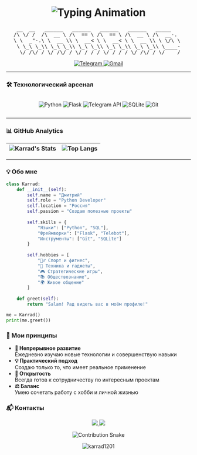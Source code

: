 <h1 align="center">
  <img src="https://readme-typing-svg.demolab.com?font=Fira+Code&weight=600&size=30&duration=3000&pause=1000&color=1DA1F2&center=true&vCenter=true&width=435&lines=👋+SALAM%2C+Я+𝕜𝕒𝕣𝕣𝕒𝕕;🐍+Python+Developer;💻+Backend+Engineer;🚀+Open+Source+Lover" alt="Typing Animation" />
</h1>

<div align="center">
<pre>
 __  __   ______   ______   ______   ______   _____    
/\ \/ /  /\  __ \ /\  == \ /\  == \ /\  __ \ /\  __-.  
\ \  _"-.\ \  __ \\ \  __< \ \  __< \ \  __ \\ \ \/\ \ 
 \ \_\ \_\\ \_\ \_\\ \_\ \_\\ \_\ \_\\ \_\ \_\\ \____- 
  \/_/\/_/ \/_/\/_/ \/_/ /_/ \/_/ /_/ \/_/\/_/ \/____/ 
</pre>
</div>

<p align="center">
  <a href="https://t.me/KarradM" target="_blank">
    <img src="https://img.shields.io/badge/Telegram-2CA5E0?style=for-the-badge&logo=telegram&logoColor=white" alt="Telegram">
  </a>
  <a href="mailto:karad120109@gmail.com">
    <img src="https://img.shields.io/badge/Gmail-D14836?style=for-the-badge&logo=gmail&logoColor=white" alt="Gmail">
  </a>
</p>

---

### 🛠 Технологический арсенал
<div align="center" style="display: flex; flex-wrap: wrap; gap: 10px; justify-content: center;">
  
![Python](https://img.shields.io/badge/-Python-3776AB?style=for-the-badge&logo=python&logoColor=white&labelColor=black)
![Flask](https://img.shields.io/badge/-Flask-000000?style=for-the-badge&logo=flask&logoColor=white&labelColor=black)
![Telegram API](https://img.shields.io/badge/-Telegram_Bot-26A5E4?style=for-the-badge&logo=telegram&logoColor=white&labelColor=black)
![SQLite](https://img.shields.io/badge/-SQLite-003B57?style=for-the-badge&logo=sqlite&logoColor=white&labelColor=black)
![Git](https://img.shields.io/badge/-Git-F05032?style=for-the-badge&logo=git&logoColor=white&labelColor=black)

</div>

---

### 📊 GitHub Analytics
<div align="center">
  
| ![Karrad's Stats](https://github-readme-stats.vercel.app/api?username=karrad1201&show_icons=true&theme=radical&hide_border=true) | ![Top Langs](https://github-readme-stats.vercel.app/api/top-langs/?username=karrad1201&layout=compact&theme=radical&hide_border=true) |
|----------------------------------------------------------------------------------------------------------------------------------|--------------------------------------------------------------------------------------------------------------------------------------|

</div>

---

### 💡 Обо мне
```python
class Karrad:
    def __init__(self):
        self.name = "Дмитрий"
        self.role = "Python Developer"
        self.location = "Россия"
        self.passion = "Создаю полезные проекты"
        
        self.skills = {
            "Языки": ["Python", "SQL"],
            "Фреймворки": ["Flask", "Telebot"],
            "Инструменты": ["Git", "SQLite"]
        }
        
        self.hobbies = [
            "🏋️‍♂️ Спорт и фитнес",
            "🔧 Техника и гаджеты",
            "🎮 Стратегические игры",
            "📚 Обществознание",
            "🌍 Живое общение"
        ]
    
    def greet(self):
        return "Salam! Рад видеть вас в моём профиле!"

me = Karrad()
print(me.greet())
```
### 🌟 Мои принципы

- **🧠 Непрерывное развитие**  
  Ежедневно изучаю новые технологии и совершенствую навыки
- **💡 Практический подход**  
  Создаю только то, что имеет реальное применение
- **🤝 Открытость**  
  Всегда готов к сотрудничеству по интересным проектам
- **⚖️ Баланс**  
  Умею сочетать работу с хобби и личной жизнью

### 📬 Контакты

<p align="center">
  <a href="https://t.me/KarradM" target="_blank">
    <img src="https://img.shields.io/badge/Telegram-Написать_мне-2CA5E0?style=for-the-badge&logo=telegram">
  </a>
  <a href="mailto:karad120109@gmail.com">
    <img src="https://img.shields.io/badge/Email-karad120109@gmail.com-D14836?style=for-the-badge&logo=gmail">
  </a>
</p>

<div align="center">

![Contribution Snake](https://raw.githubusercontent.com/karrad1201/karrad1201/output/snake.svg)

<img src="https://komarev.com/ghpvc/?username=karrad1201&label=Profile%20views&color=0e75b6&style=flat" alt="karrad1201" />

</div>

